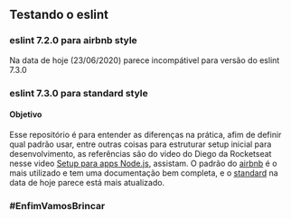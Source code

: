 ## Testando o eslint

### eslint 7.2.0 para airbnb style
Na data de hoje (23/06/2020) parece incompátivel para versão do eslint 7.3.0

### eslint 7.3.0 para standard style

#### Objetivo
Esse repositório é para entender as diferenças na prática, afim de definir qual padrão usar, entre outras coisas para estruturar setup inicial para desenvolvimento, as referências são do video do Diego da Rocketseat nesse video [Setup para apps Node.js](https://youtu.be/rCeGfFk-uCk), assistam.
O padrão do [airbnb](https://airbnb.io/javascript/) é o mais utilizado e tem uma documentação bem completa, e o [standard](https://standardjs.com/rules.html) na data de hoje parece está mais atualizado.

### #EnfimVamosBrincar
